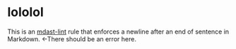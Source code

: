 # lololol

This is an [mdast-lint](https://github.com/wooorm/mdast-lint) rule that enforces
a newline after an end of sentence in Markdown. <-There should be an error here.
